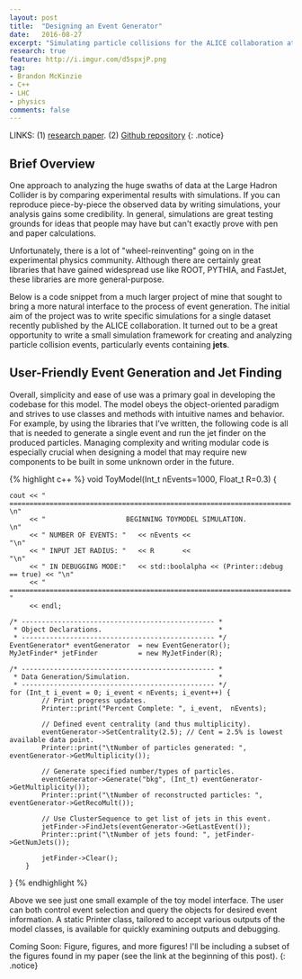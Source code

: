 ```yaml
---
layout: post
title:  "Designing an Event Generator"
date:   2016-08-27
excerpt: "Simulating particle collisions for the ALICE collaboration at the Large Hadron Collider."
research: true
feature: http://i.imgur.com/d5spxjP.png
tag:
- Brandon McKinzie
- C++
- LHC
- physics
comments: false
---
```



LINKS: (1) [research paper]({{site.url}}/assets/pdf/papers/LBNL_ToyModelResearch.pdf). (2) [Github repository](https://github.com/mckinziebrandon/Jet-Analysis)
{: .notice}

## Brief Overview

One approach to analyzing the huge swaths of data at the Large Hadron Collider is by comparing experimental results with
simulations. If you can reproduce piece-by-piece the observed data by writing simulations, your analysis gains some credibility.
In general, simulations are great testing grounds for ideas that people may have but can't exactly prove with pen and paper
calculations.

Unfortunately, there is a lot of "wheel-reinventing" going on in the experimental physics community. Although there are
certainly great libraries that have gained widespread use like ROOT, PYTHIA, and FastJet, these libraries are more
general-purpose.

Below is a code snippet from a much larger project of mine that sought to bring a more natural interface to the process of event
generation. The initial aim of the project was to write specific simulations for a single dataset recently published by the ALICE
collaboration. It turned out to be a great opportunity to write a small simulation framework for creating and analyzing particle
collision events, particularly events containing __jets__.

## User-Friendly Event Generation and Jet Finding

Overall, simplicity and ease of use was a primary goal in developing the codebase for this model. The
model obeys the object-oriented paradigm and strives to use classes and methods with intuitive names and
behavior. For example, by using the libraries that I’ve written, the following code is all that is needed to
generate a single event and run the jet finder on the produced particles. Managing complexity and writing
modular code is especially crucial when designing a model that may require new components to be built in
some unknown order in the future.

{% highlight c++ %}
void ToyModel(Int_t nEvents=1000, Float_t R=0.3) {

    cout << " ======================================================================  \n"
         << "                    BEGINNING TOYMODEL SIMULATION.                       \n" 
         << " NUMBER OF EVENTS: "   << nEvents <<                                    "\n"
         << " INPUT JET RADIUS: "   << R       <<                                    "\n"
         << " IN DEBUGGING MODE:"   << std::boolalpha << (Printer::debug == true) << "\n"
         << " ======================================================================    " 
         << endl;

    /* ------------------------------------------------ *
     * Object Declarations.                             *
     * ------------------------------------------------ */
    EventGenerator* eventGenerator  = new EventGenerator();
    MyJetFinder* jetFinder          = new MyJetFinder(R);

    /* ------------------------------------------------ *
     * Data Generation/Simulation.                      *
     * ------------------------------------------------ */
    for (Int_t i_event = 0; i_event < nEvents; i_event++) {
            // Print progress updates.
            Printer::print("Percent Complete: ", i_event,  nEvents);
    
            // Defined event centrality (and thus multiplicity).
            eventGenerator->SetCentrality(2.5); // Cent = 2.5% is lowest available data point. 
            Printer::print("\tNumber of particles generated: ", eventGenerator->GetMultiplicity());
    
            // Generate specified number/types of particles.
            eventGenerator->Generate("bkg", (Int_t) eventGenerator->GetMultiplicity()); 
            Printer::print("\tNumber of reconstructed particles: ", eventGenerator->GetRecoMult());
    
            // Use ClusterSequence to get list of jets in this event.
            jetFinder->FindJets(eventGenerator->GetLastEvent());
            Printer::print("\tNumber of jets found: ", jetFinder->GetNumJets());
    
            jetFinder->Clear();
        }
}
{% endhighlight %}

Above we see just one small example of the toy model interface. The user can both control event selection and query the objects for desired event information. A static Printer class, tailored to accept various outputs of the model classes, is available for quickly examining outputs and debugging.

Coming Soon: Figure, figures, and more figures! I'll be including a subset of the figures found in my paper (see the link at the beginning of this post).
{: .notice}
